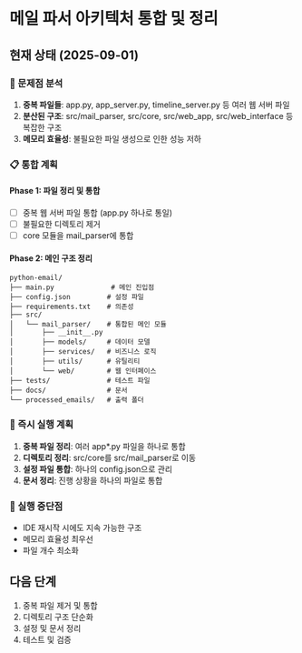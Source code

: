 # 메일 파서 아키텍처 통합 및 정리

## 현재 상태 (2025-09-01)

### 🚨 문제점 분석
1. **중복 파일들**: app.py, app_server.py, timeline_server.py 등 여러 웹 서버 파일
2. **분산된 구조**: src/mail_parser, src/core, src/web_app, src/web_interface 등 복잡한 구조
3. **메모리 효율성**: 불필요한 파일 생성으로 인한 성능 저하

### 📋 통합 계획

#### Phase 1: 파일 정리 및 통합
- [ ] 중복 웹 서버 파일 통합 (app.py 하나로 통일)
- [ ] 불필요한 디렉토리 제거
- [ ] core 모듈을 mail_parser에 통합

#### Phase 2: 메인 구조 정리
```
python-email/
├── main.py              # 메인 진입점
├── config.json         # 설정 파일
├── requirements.txt    # 의존성
├── src/
│   └── mail_parser/    # 통합된 메인 모듈
│       ├── __init__.py
│       ├── models/     # 데이터 모델
│       ├── services/   # 비즈니스 로직
│       ├── utils/      # 유틸리티
│       └── web/        # 웹 인터페이스
├── tests/              # 테스트 파일
├── docs/               # 문서
└── processed_emails/   # 출력 폴더
```

### 🎯 즉시 실행 계획

1. **중복 파일 정리**: 여러 app*.py 파일을 하나로 통합
2. **디렉토리 정리**: src/core를 src/mail_parser로 이동
3. **설정 파일 통합**: 하나의 config.json으로 관리
4. **문서 정리**: 진행 상황을 하나의 파일로 통합

### 🔧 실행 중단점
- IDE 재시작 시에도 지속 가능한 구조
- 메모리 효율성 최우선
- 파일 개수 최소화

## 다음 단계
1. 중복 파일 제거 및 통합
2. 디렉토리 구조 단순화
3. 설정 및 문서 정리
4. 테스트 및 검증
